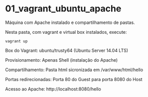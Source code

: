 # 01_vagrant_ubuntu_apache

Máquina com Apache instalado e compartilhamento de pastas.

Nesta pasta, com vagrant e virtual box instalados, execute:
```
vagrant up
```

Box do Vagrant: ubuntu/trusty64 (Ubuntu Server 14.04 LTS)

Provisionamento: Apenas Shell (instalação do Apache)

Compartilhamento: Pasta html sicronizada em /var/www/html/hello

Portas redirecionadas: Porta 80 do Guest para porta 8080 do Host

Acesso ao Apache: http://localhost:8080/hello
